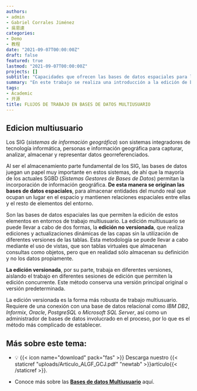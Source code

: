 ```yaml
---
authors:
- admin
- Gabriel Corrales Jiménez
- 吳恩達
categories:
- Demo
- 教程
date: "2021-09-07T00:00:00Z"
draft: false
featured: true
lastmod: "2021-09-07T00:00:00Z"
projects: []
subtitle: "Capacidades que ofrecen las bases de datos espaciales para la implementación de flujos de trabajo en entornos multiusuario."
summary: "En este trabajo se realiza una introducción a la edición de bases de datos espaciales, haciendo una diferenciación entre la edición versionada y la no versionada. Específicamente se desarrollan dos flujos de trabajo sencillos de edición multiusuarios no versionada utilizando PostgreSQL en combinación con QGIS, y por otra parte ArcGIS, de manera que el lector pueda tener una visión."
tags:
- Academic
- 开源
title: FLUJOS DE TRABAJO EN BASES DE DATOS MULTIUSUARIO 
---
```


## Edicion multiusuario

Los SIG (*sistemas de información geográfica*) son sistemas integradores de tecnología informática, personas e información geográfica para capturar, analizar, almacenar y representar datos georreferenciados.

Al ser el almacenamiento parte fundamental de los SIG, las bases de datos juegan un papel muy importante en estos sistemas, de ahí que la mayoría de los actuales SGBD (*Sistemas Gestores de Bases de Datos*) permitan la incorporación de información geográfica. **De esta manera se originan las bases de datos espaciales**, para almacenar entidades del mundo real que ocupan un lugar en el espacio y mantienen relaciones espaciales entre ellas y el resto de elementos del entorno.

Son las bases de datos espaciales las que permiten la edición de estos elementos en entornos de trabajo multiusuario. La edición multiusuario se puede llevar a cabo de dos formas, la **edición no versionada**, que realiza ediciones y actualizaciones dinámicas de las capas sin la utilización de diferentes versiones de las tablas. Esta metodología se puede llevar a cabo mediante el uso de vistas, que son tablas virtuales que almacenan consultas como objetos, pero que en realidad sólo almacenan su definición y no los datos propiamente.

**La edición versionada**, por su parte, trabaja en diferentes versiones, aislando el trabajo en diferentes sesiones de edición que permiten la edición concurrente. Este método conserva una versión principal original o versión predeterminada.

La edición versionada es la forma más robusta de trabajo multiusuario. Requiere de una conexión con una base de datos relacional como *IBM DB2*, *Informix*, *Oracle*, *PostgreSQL* o *Microsoft SQL Server*, así como un administrador de bases de datos involucrado en el proceso, por lo que es el método más complicado de establecer.

## Más sobre este tema:

-  💡 {{< icon name="download" pack="fas" >}} Descarga nuestro {{< staticref "uploads/Articulo_ALGF_GCJ.pdf" "newtab" >}}artículo{{< /staticref >}}.

- Conoce más sobre las **[Bases de datos Multiusuario](https://www.cursosgis.com/almacene-sus-datos-espaciales-en-un-sistema-de-gestion-de-bases-de-datos-relacionales-sgbdr/)** aquí. 

